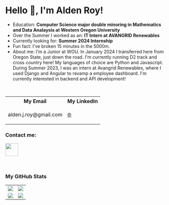 <!--
**aldenroy/aldenroy** is a ✨ _special_ ✨ repository because its `README.md` (this file) appears on your GitHub profile.

Here are some ideas to get you started:

- 🔭 I’m currently working on ...
- 🌱 I’m currently learning ...
- 👯 I’m looking to collaborate on ...
- 🤔 I’m looking for help with ...
- 💬 Ask me about ...
- 📫 How to reach me: ...
- 😄 Pronouns: ...
- ⚡ Fun fact: ...
-->
# Hello 👋, I'm Alden Roy!

- Education: __Computer Science major double minoring in Mathematics and Data Analaysis at Western Oregon University__ 
- Over the Summer I worked as an: __IT Intern at AVANGRID Renewables__ 
- Currently looking for: __Summer 2024 Internship__
- Fun fact: I've broken 15 minutes in the 5000m.
- About me: I'm a Junior at WOU. In January 2024 I transferred here from Oregon State, just down the road. I'm currently running D2 track and cross country here! My languages of choice are Python and Javascript. During Summer 2023, I was an intern at Avangrid Renewables, where I used Django and Angular to revamp a employee dashboard. I'm currently interested in backend and API development!

<br/>


<table>
    <tr>
        <th>My Email</th>
        <th>My LinkedIn</th>
        <!-- <th>My CV</th> -->
    </tr>
    <tr>
        <td>
            <p>alden.j.roy@gmail.com</p>
        </td>
        <td>
            <a href="https://www.linkedin.com/in/aldenroy/">🌐</a>
        </td>
        <!-- <td>
            <a href="https://colinbut.github.io/online-resume">📃</a>
        </td> -->
    </tr>
</table>



### Contact me:
<!-- 
<a href="alden.j.roy@gmail.com"><img src="https://www.google.com/url?sa=i&url=https%3A%2F%2F1000logos.net%2Fgmail-logo%2F&psig=AOvVaw1IRDkwETRTT4QrM0KW0TKS&ust=1687016134231000&source=images&cd=vfe&ved=0CBAQjRxqFwoTCPCj-vyOyP8CFQAAAAAdAAAAABAE" width="40" height="40"/></a> -->
<a href="https://www.linkedin.com/in/aldenroy/"><img src="https://www.vectorlogo.zone/logos/linkedin/linkedin-icon.svg" width="40" height="40"/></a>


<br/>

### My GitHub Stats

<table>
    <tr>
        <td>
            <img src="https://github-profile-trophy.vercel.app/?username=aldenroy&row=3&column=4&no-bg=true"/>
        </td>
        <td>
            <img src="https://github-readme-streak-stats.herokuapp.com/?user=aldenroy"/>
        </td> 
    </tr>
    <tr>
        <td>
            <img src="https://github-readme-stats.vercel.app/api?username=aldenroy&count_private=true&show_icons=true&theme=tokyonight"/>
        </td>
        <td>
            <img src="https://github-readme-stats.vercel.app/api/top-langs/?username=aldenroy&langs_count=10&layout=compact&hide=php,scss,css,html,batchfile,gherkin,freemarker,xslt,tsql,ruby"/>
        </td>
    </tr>
</table>




